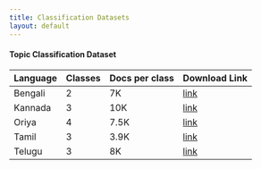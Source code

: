 ```yaml
---
title: Classification Datasets
layout: default
---
```




#### Topic Classification Dataset

| Language | Classes | Docs per class | Download Link                                                |
| -------- | ------- | -------------- | ------------------------------------------------------------ |
| Bengali  | 2       | 7K             | [link](https://drive.google.com/open?id=1tiOPQ9nHav7IEUsuX6AYHqP8OkoHLT2x) |
| Kannada  | 3       | 10K            | [link](https://drive.google.com/open?id=1LNJkEGK9CroJXI1MyVjGfFUbh8kX7E5n) |
| Oriya    | 4       | 7.5K           | [link](https://drive.google.com/open?id=11wBvMTYvgoJ7N-gOUwrQPdouxLpZGf7v) |
| Tamil    | 3       | 3.9K           | [link](https://drive.google.com/open?id=12uXRBVc5i5vLcCpWYMbDppfwMhsZ5U5M) |
| Telugu   | 3       | 8K             | [link](https://drive.google.com/open?id=1e1AnAIVCpQdBJTQ6j0XeOAl81b5wLIRb) |
